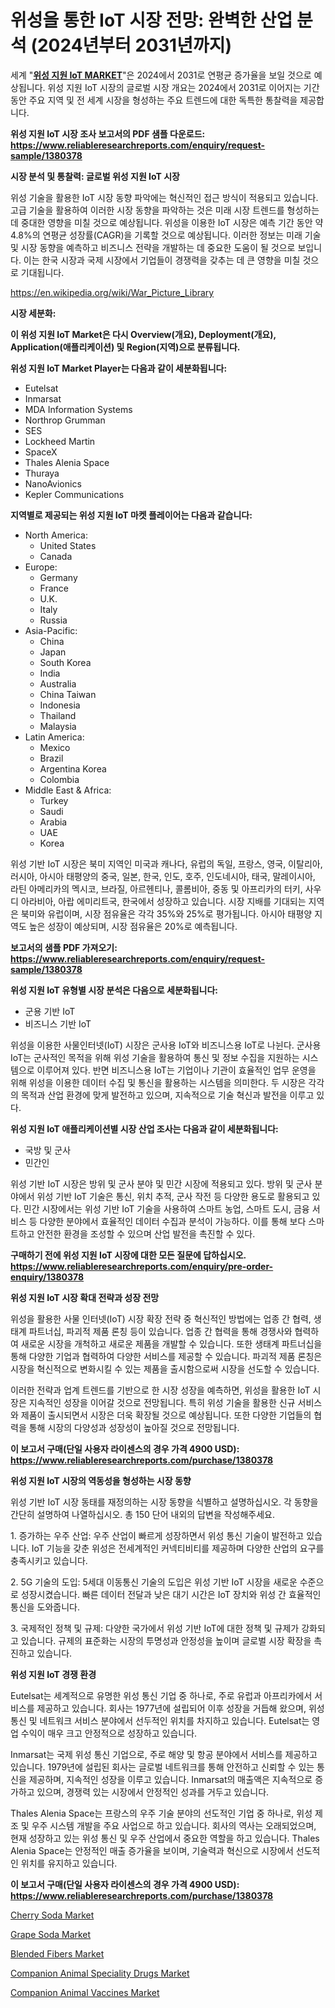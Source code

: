 <p><h1>위성을 통한 IoT 시장 전망: 완벽한 산업 분석 (2024년부터 2031년까지)</h1></p><p>세계 "<strong><a href="https://www.reliableresearchreports.com/satellite-enabled-iot-r1380378">위성 지원 IoT MARKET</a></strong>"은 2024에서 2031로 연평균 증가율을 보일 것으로 예상됩니다. 위성 지원 IoT 시장의 글로벌 시장 개요는 2024에서 2031로 이어지는 기간 동안 주요 지역 및 전 세계 시장을 형성하는 주요 트렌드에 대한 독특한 통찰력을 제공합니다.</p>
<p><strong>위성 지원 IoT 시장 조사 보고서의 PDF 샘플 다운로드: <a href="https://www.reliableresearchreports.com/enquiry/request-sample/1380378">https://www.reliableresearchreports.com/enquiry/request-sample/1380378</a></strong></p>
<p><strong>시장 분석 및 통찰력: 글로벌 위성 지원 IoT 시장</strong></p>
<p><p>위성 기술을 활용한 IoT 시장 동향 파악에는 혁신적인 접근 방식이 적용되고 있습니다. 고급 기술을 활용하여 이러한 시장 동향을 파악하는 것은 미래 시장 트렌드를 형성하는 데 중대한 영향을 미칠 것으로 예상됩니다. 위성을 이용한 IoT 시장은 예측 기간 동안 약 4.8%의 연평균 성장률(CAGR)을 기록할 것으로 예상됩니다. 이러한 정보는 미래 기술 및 시장 동향을 예측하고 비즈니스 전략을 개발하는 데 중요한 도움이 될 것으로 보입니다. 이는 한국 시장과 국제 시장에서 기업들이 경쟁력을 갖추는 데 큰 영향을 미칠 것으로 기대됩니다.</p></p>
<p><a href="%7CAUTHORITHY_DOMAIN_URL%7C">https://en.wikipedia.org/wiki/War_Picture_Library</a></p>
<p><strong>시장 세분화:</strong></p>
<p><strong>이 위성 지원 IoT Market은 다시 Overview(개요), Deployment(개요), Application(애플리케이션) 및 Region(지역)으로 분류됩니다.</strong></p>
<p><strong>위성 지원 IoT Market Player는 다음과 같이 세분화됩니다:</strong></p>
<p><ul><li>Eutelsat</li><li>Inmarsat</li><li>MDA Information Systems</li><li>Northrop Grumman</li><li>SES</li><li>Lockheed Martin</li><li>SpaceX</li><li>Thales Alenia Space</li><li>Thuraya</li><li>NanoAvionics</li><li>Kepler Communications</li></ul></p>
<p><strong>지역별로 제공되는 위성 지원 IoT 마켓 플레이어는 다음과 같습니다:</strong></p>
<p><ul>
    <li>
        North America:
        <ul>
            <li>United States</li>
            <li>Canada</li>
        </ul>
    </li>
    <li>
        Europe:
        <ul>
            <li>Germany</li>
            <li>France</li>
            <li>U.K.</li>
            <li>Italy</li>
            <li>Russia</li>
        </ul>
    </li>
    <li>
        Asia-Pacific:
        <ul>
            <li>China</li>
            <li>Japan</li>
            <li>South Korea</li>
            <li>India</li>
            <li>Australia</li>
            <li>China Taiwan</li>
            <li>Indonesia</li>
            <li>Thailand</li>
            <li>Malaysia</li>
        </ul>
    </li>
    <li>
        Latin America:
        <ul>
            <li>Mexico</li>
            <li>Brazil</li>
            <li>Argentina Korea</li>
            <li>Colombia</li>
        </ul>
    </li>
    <li>
        Middle East & Africa:
        <ul>
            <li>Turkey</li>
            <li>Saudi</li>
            <li>Arabia</li>
            <li>UAE</li>
            <li>Korea</li>
        </ul>
    </li>
    </ul></p>
<p><p>위성 기반 IoT 시장은 북미 지역인 미국과 캐나다, 유럽의 독일, 프랑스, 영국, 이탈리아, 러시아, 아시아 태평양의 중국, 일본, 한국, 인도, 호주, 인도네시아, 태국, 말레이시아, 라틴 아메리카의 멕시코, 브라질, 아르헨티나, 콜롬비아, 중동 및 아프리카의 터키, 사우디 아라비아, 아랍 에미리트국, 한국에서 성장하고 있습니다. 시장 지배를 기대되는 지역은 북미와 유럽이며, 시장 점유율은 각각 35%와 25%로 평가됩니다. 아시아 태평양 지역도 높은 성장이 예상되며, 시장 점유율은 20%로 예측됩니다.</p></p>
<p><strong>보고서의 샘플 PDF 가져오기: <a href="https://www.reliableresearchreports.com/enquiry/request-sample/1380378">https://www.reliableresearchreports.com/enquiry/request-sample/1380378</a></strong></p>
<p><strong>위성 지원 IoT 유형별 시장 분석은 다음으로 세분화됩니다:</strong></p>
<p><ul><li>군용 기반 IoT</li><li>비즈니스 기반 IoT</li></ul></p>
<p><p>위성을 이용한 사물인터넷(IoT) 시장은 군사용 IoT와 비즈니스용 IoT로 나뉜다. 군사용 IoT는 군사적인 목적을 위해 위성 기술을 활용하여 통신 및 정보 수집을 지원하는 시스템으로 이루어져 있다. 반면 비즈니스용 IoT는 기업이나 기관이 효율적인 업무 운영을 위해 위성을 이용한 데이터 수집 및 통신을 활용하는 시스템을 의미한다. 두 시장은 각각의 목적과 산업 환경에 맞게 발전하고 있으며, 지속적으로 기술 혁신과 발전을 이루고 있다.</p></p>
<p><strong>위성 지원 IoT 애플리케이션별 시장 산업 조사는 다음과 같이 세분화됩니다:</strong></p>
<p><ul><li>국방 및 군사</li><li>민간인</li></ul></p>
<p><p>위성 기반 IoT 시장은 방위 및 군사 분야 및 민간 시장에 적용되고 있다. 방위 및 군사 분야에서 위성 기반 IoT 기술은 통신, 위치 추적, 군사 작전 등 다양한 용도로 활용되고 있다. 민간 시장에서는 위성 기반 IoT 기술을 사용하여 스마트 농업, 스마트 도시, 금융 서비스 등 다양한 분야에서 효율적인 데이터 수집과 분석이 가능하다. 이를 통해 보다 스마트하고 안전한 환경을 조성할 수 있으며 산업 발전을 촉진할 수 있다.</p></p>
<p><strong>구매하기 전에 위성 지원 IoT 시장에 대한 모든 질문에 답하십시오. <a href="https://www.reliableresearchreports.com/enquiry/pre-order-enquiry/1380378">https://www.reliableresearchreports.com/enquiry/pre-order-enquiry/1380378</a></strong></p>
<p><strong>위성 지원 IoT 시장 확대 전략과 성장 전망</strong></p>
<p><p>위성을 활용한 사물 인터넷(IoT) 시장 확장 전략 중 혁신적인 방법에는 업종 간 협력, 생태계 파트너십, 파괴적 제품 론칭 등이 있습니다. 업종 간 협력을 통해 경쟁사와 협력하여 새로운 시장을 개척하고 새로운 제품을 개발할 수 있습니다. 또한 생태계 파트너십을 통해 다양한 기업과 협력하여 다양한 서비스를 제공할 수 있습니다. 파괴적 제품 론칭은 시장을 혁신적으로 변화시킬 수 있는 제품을 출시함으로써 시장을 선도할 수 있습니다.</p><p>이러한 전략과 업계 트렌드를 기반으로 한 시장 성장을 예측하면, 위성을 활용한 IoT 시장은 지속적인 성장을 이어갈 것으로 전망됩니다. 특히 위성 기술을 활용한 신규 서비스와 제품이 출시되면서 시장은 더욱 확장될 것으로 예상됩니다. 또한 다양한 기업들의 협력을 통해 시장의 다양성과 성장성이 높아질 것으로 전망됩니다.</p></p>
<p><strong>이 보고서 구매(단일 사용자 라이센스의 경우 가격 4900 USD): <a href="https://www.reliableresearchreports.com/purchase/1380378">https://www.reliableresearchreports.com/purchase/1380378</a></strong></p>
<p><strong>위성 지원 IoT 시장의 역동성을 형성하는 시장 동향</strong></p>
<p><p>위성 기반 IoT 시장 동태를 재정의하는 시장 동향을 식별하고 설명하십시오. 각 동향을 간단히 설명하여 나열하십시오. 총 150 단어 내외의 답변을 작성해주세요.</p><p>1. 증가하는 우주 산업: 우주 산업이 빠르게 성장하면서 위성 통신 기술이 발전하고 있습니다. IoT 기능을 갖춘 위성은 전세계적인 커넥티비티를 제공하며 다양한 산업의 요구를 충족시키고 있습니다.</p><p>2. 5G 기술의 도입: 5세대 이동통신 기술의 도입은 위성 기반 IoT 시장을 새로운 수준으로 성장시켰습니다. 빠른 데이터 전달과 낮은 대기 시간은 IoT 장치와 위성 간 효율적인 통신을 도와줍니다.</p><p>3. 국제적인 정책 및 규제: 다양한 국가에서 위성 기반 IoT에 대한 정책 및 규제가 강화되고 있습니다. 규제의 표준화는 시장의 투명성과 안정성을 높이며 글로벌 시장 확장을 촉진하고 있습니다.</p></p>
<p><strong>위성 지원 IoT 경쟁 환경</strong></p>
<p><p>Eutelsat는 세계적으로 유명한 위성 통신 기업 중 하나로, 주로 유럽과 아프리카에서 서비스를 제공하고 있습니다. 회사는 1977년에 설립되어 이후 성장을 거듭해 왔으며, 위성 통신 및 네트워크 서비스 분야에서 선두적인 위치를 차지하고 있습니다. Eutelsat는 영업 수익이 매우 크고 안정적으로 성장하고 있습니다.</p><p>Inmarsat는 국제 위성 통신 기업으로, 주로 해양 및 항공 분야에서 서비스를 제공하고 있습니다. 1979년에 설립된 회사는 글로벌 네트워크를 통해 안전하고 신뢰할 수 있는 통신을 제공하며, 지속적인 성장을 이루고 있습니다. Inmarsat의 매출액은 지속적으로 증가하고 있으며, 경쟁력 있는 시장에서 안정적인 성과를 거두고 있습니다.</p><p>Thales Alenia Space는 프랑스의 우주 기술 분야의 선도적인 기업 중 하나로, 위성 제조 및 우주 시스템 개발을 주요 사업으로 하고 있습니다. 회사의 역사는 오래되었으며, 현재 성장하고 있는 위성 통신 및 우주 산업에서 중요한 역할을 하고 있습니다. Thales Alenia Space는 안정적인 매출 증가율을 보이며, 기술력과 혁신으로 시장에서 선도적인 위치를 유지하고 있습니다.</p></p>
<p><strong>이 보고서 구매(단일 사용자 라이센스의 경우 가격 4900 USD): <a href="https://www.reliableresearchreports.com/purchase/1380378">https://www.reliableresearchreports.com/purchase/1380378</a></strong></p>
<p><p><a href="https://www.linkedin.com/pulse/future-trends-global-cherry-soda-market-insights-analysis-from-z0pkf?trackingId=ABCXsX3NR5aHE3JD00HuQQ%3D%3D">Cherry Soda Market</a></p><p><a href="https://www.linkedin.com/pulse/grape-soda-market-forecasts-trends-impact-analysis-2024-2031-s5bkf?trackingId=Fr%2Fw2poWRJ6o1xAJgKC4Tg%3D%3D">Grape Soda Market</a></p><p><a href="https://www.linkedin.com/pulse/market-forecast-global-blended-fibers-trends-impact-analysis-8wknf?trackingId=bIBwcDC%2BSPKog9lrlnqBfA%3D%3D">Blended Fibers Market</a></p><p><a href="https://github.com/qndifksd5/Market-Research-Report-List-1/blob/main/companion-animal-speciality-drugs-market.md">Companion Animal Speciality Drugs Market</a></p><p><a href="https://github.com/JameTravis/Market-Research-Report-List-6/blob/main/companion-animal-vaccines-market.md">Companion Animal Vaccines Market</a></p></p>